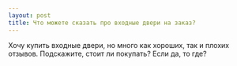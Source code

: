 ```yaml
---
layout: post 
title: Что можете сказать про входные двери на заказ? 
--- 
```

Хочу купить входные двери, но много как хороших, так и плохих отзывов. Подскажите, стоит ли покупать? Если да, то где?